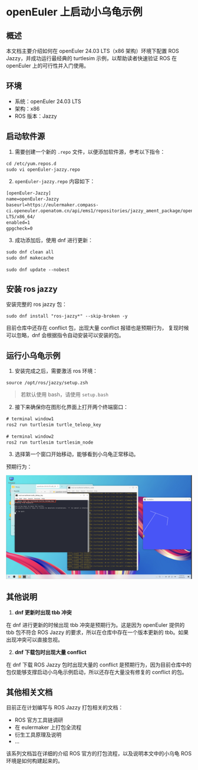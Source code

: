 # openEuler 上启动小乌龟示例

## 概述

本文档主要介绍如何在 openEuler 24.03 LTS（x86 架构）环境下配置 ROS Jazzy，并成功运行最经典的 turtlesim 示例，以帮助读者快速验证 ROS 在 openEuler 上的可行性并入门使用。

## 环境

- 系统：openEuler 24.03 LTS
- 架构：x86
- ROS 版本：Jazzy

## 启动软件源

1. 需要创建一个新的 `.repo` 文件，以便添加软件源，参考以下指令：

```
cd /etc/yum.repos.d
sudo vi openEuler-jazzy.repo
```

2. `openEuler-jazzy.repo` 内容如下：

```
[openEuler-Jazzy]
name=openEuler-Jazzy
baseurl=https://eulermaker.compass-ci.openeuler.openatom.cn/api/ems1/repositories/jazzy_ament_package/openEuler%3A24.03-LTS/x86_64/
enabled=1
gpgcheck=0
```
3. 成功添加后，使用 dnf 进行更新：

```
sudo dnf clean all
sudo dnf makecache

sudo dnf update --nobest
```
## 安装 ros jazzy 

安装完整的 ros jazzy 包：
```
sudo dnf install "ros-jazzy*" --skip-broken -y
```
目前仓库中还存在 conflict 包，出现大量 conflict 报错也是预期行为， 复现时候可以忽略，dnf 会根据指令自动安装可以安装的包。

## 运行小乌龟示例

1. 安装完成之后，需要激活 ros 环境：

```
source /opt/ros/jazzy/setup.zsh
```

> 若默认使用 bash，请使用 `setup.bash`

2. 接下来确保你在图形化界面上打开两个终端窗口：

```
# terminal window1
ros2 run turtlesim turtle_teleop_key

# terminal window2
ros2 run turtlesim turtlesim_node
```
3. 选择第一个窗口开始移动，能够看到小乌龟正常移动。

预期行为：

![alt text](./image/openEuler-turtlesim-example/turtlesim.png)

## 其他说明

1. **dnf 更新时出现 tbb 冲突**

在 dnf 进行更新的时候出现 tbb 冲突是预期行为。这是因为 openEuler 提供的 tbb 包不符合 ROS Jazzy 的要求，所以在仓库中存在一个版本更新的 tbb。如果出现冲突可以直接忽视。

2. **dnf 下载包时出现大量 conflict**

在 dnf 下载 ROS Jazzy 包时出现大量的 conflict 是预期行为，因为目前仓库中的包仅能够支撑启动小乌龟示例启动，所以还存在大量没有修复的 conflict 的包。

## 其他相关文档

目前正在计划编写与 ROS Jazzy 打包相关的文档：

- ROS 官方工具链调研
- 在 eulermaker 上打包全流程
- 衍生工具原理及说明 
- ...

该系列文档旨在详细的介绍 ROS 官方的打包流程，以及说明本文中的小乌龟 ROS 环境是如何构建起来的。